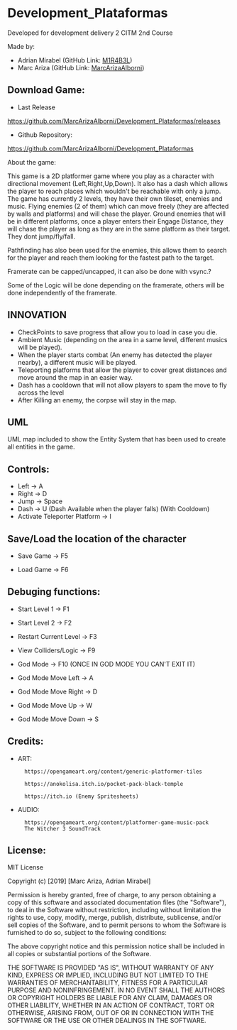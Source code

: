 # Development_Plataformas
Developed for development delivery 2 CITM 2nd Course

Made by: 
- Adrian Mirabel (GitHub Link: [M1R4B3L](https://github.com/M1R4B3L))
- Marc Ariza (GitHub Link: [MarcArizaAlborni](https://github.com/MarcArizaAlborni))

## Download Game: 

- Last Release

 https://github.com/MarcArizaAlborni/Development_Plataformas/releases

- Github Repository:

 https://github.com/MarcArizaAlborni/Development_Plataformas


About the game:

This game is a 2D platformer game where you play as a character with directional movement (Left,Right,Up,Down). It also has a dash which allows the player to reach places which wouldn't be reachable with only a jump.
The game has currently 2 levels, they have their own tileset, enemies and music.
Flying enemies (2 of them) which can move freely (they are affected by walls and platforms) and will chase the player.
Ground enemies that will be in different platforms, once a player enters their Engage Distance, they will chase the player as long as they are in the same platform as their target. They dont jump/fly/fall.

Pathfinding has also been used for the enemies, this allows them to search for the player and reach them looking for the fastest path to the target.

Framerate can be capped/uncapped, it can also be done with vsync.?

Some of the Logic will be done depending on the framerate, others will be done independently of the framerate.





## INNOVATION

- CheckPoints to save progress that allow you to load in case you die.
- Ambient Music (depending on the area in a same level, different musics will be played).
- When the player starts combat (An enemy has detected the player nearby), a different music will be played.
- Teleporting platforms that allow the player to cover great distances and move around the map in an easier way.
- Dash has a cooldown that will not allow players to spam the move to fly across the level
- After Killing an enemy, the corpse will stay in the map.




## UML

UML map included to show the Entity System that has been used to create all entities in the game.

## Controls:
- Left -> A    
- Right -> D
- Jump -> Space
- Dash -> U (Dash Available when the player falls) (With Cooldown)
- Activate Teleporter Platform -> I

## Save/Load the location of the character 
- Save Game -> F5

- Load Game -> F6

## Debuging functions:  
- Start Level 1 -> F1
  
- Start Level 2 -> F2

- Restart Current Level -> F3

- View Colliders/Logic -> F9

- God Mode -> F10 (ONCE IN GOD MODE YOU CAN'T EXIT IT)

- God Mode Move Left -> A

- God Mode Move Right -> D

- God Mode Move Up -> W

- God Mode Move Down -> S

## Credits:

- ART:
        
        https://opengameart.org/content/generic-platformer-tiles

        https://anokolisa.itch.io/pocket-pack-black-temple
        
        https://itch.io (Enemy Spritesheets)


   
- AUDIO:

        https://opengameart.org/content/platformer-game-music-pack
        The Witcher 3 SoundTrack



## License:

MIT License

Copyright (c) [2019] [Marc Ariza, Adrian Mirabel]

Permission is hereby granted, free of charge, to any person obtaining a copy
of this software and associated documentation files (the "Software"), to deal
in the Software without restriction, including without limitation the rights
to use, copy, modify, merge, publish, distribute, sublicense, and/or sell
copies of the Software, and to permit persons to whom the Software is
furnished to do so, subject to the following conditions:

The above copyright notice and this permission notice shall be included in all
copies or substantial portions of the Software.

THE SOFTWARE IS PROVIDED "AS IS", WITHOUT WARRANTY OF ANY KIND, EXPRESS OR
IMPLIED, INCLUDING BUT NOT LIMITED TO THE WARRANTIES OF MERCHANTABILITY,
FITNESS FOR A PARTICULAR PURPOSE AND NONINFRINGEMENT. IN NO EVENT SHALL THE
AUTHORS OR COPYRIGHT HOLDERS BE LIABLE FOR ANY CLAIM, DAMAGES OR OTHER
LIABILITY, WHETHER IN AN ACTION OF CONTRACT, TORT OR OTHERWISE, ARISING FROM,
OUT OF OR IN CONNECTION WITH THE SOFTWARE OR THE USE OR OTHER DEALINGS IN THE
SOFTWARE.